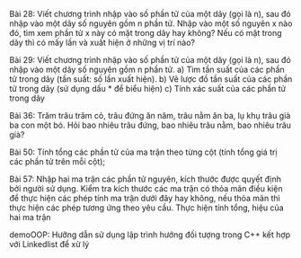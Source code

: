 Bài 28:
Viết chương trình nhập vào số phần tử của một dãy (gọi là n), sau đó nhập vào một dãy số nguyên gồm n phần tử.
Nhập vào một số nguyên x nào đó, tìm xem phần tử x này có mặt trong dãy hay không? Nếu có mặt trong dãy thì có mấy
lần và xuất hiện ở những vị trí nào?

Bài 29:
Viết chương trình nhập vào số phần tử của một dãy (gọi là n), sau đó nhập vào một dãy số nguyên gồm n phần tử.
 a) Tìm tần suất của các phần tử trong dãy (tần suất: số lần xuất hiện).
 b) Vẽ lược đồ tần suất của các phần tử trong dãy (sử dụng dấu * để biểu hiện)
 c) Tính xác suất của các phần tử trong dãy


Bài 36:
Trăm trâu trăm cỏ, trâu đứng ăn năm, trâu nằm ăn ba, lụ khụ trâu già ba con một bó. Hỏi bao nhiêu
trâu đứng, bao nhiêu trâu nằm, bao nhiêu trâu già?


Bài 50:
Tính tổng các phần tử của ma trận theo từng cột (tính tổng giá trị các phần tử trên mỗi cột);



Bài 57:
Nhập hai ma trận các phần tử nguyên, kích thước được quyết định bởi người sử dụng. Kiểm tra kích
thước các ma trận có thỏa mãn điều kiện để thực hiện các phép tính ma trận dưới đây hay không, nếu thỏa mãn thì
thực hiện các phép tương ứng theo yêu cầu.
Thực hiện tính tổng, hiệu của hai ma trận

demoOOP:
Hưỡng dẫn sử dụng lập trình hướng đối tượng trong C++ kết hợp với Linkedlist để xử lý 
